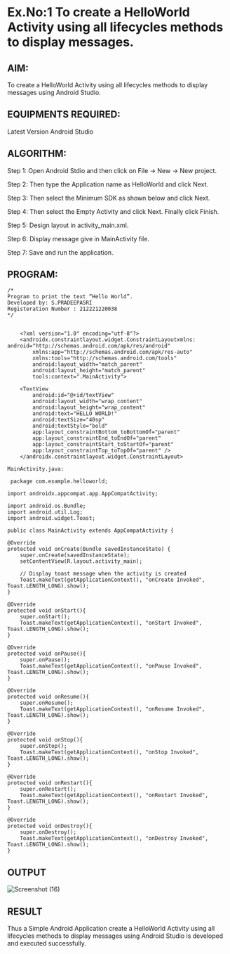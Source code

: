 # Ex.No:1 To create a HelloWorld Activity using all lifecycles methods to display messages.


## AIM:

To create a HelloWorld Activity using all lifecycles methods to display messages using Android Studio.

## EQUIPMENTS REQUIRED:

Latest Version Android Studio

## ALGORITHM:

Step 1: Open Android Stdio and then click on File -> New -> New project.

Step 2: Then type the Application name as HelloWorld and click Next. 

Step 3: Then select the Minimum SDK as shown below and click Next.

Step 4: Then select the Empty Activity and click Next. Finally click Finish.

Step 5: Design layout in activity_main.xml.

Step 6: Display message give in MainActivity file.

Step 7: Save and run the application.

## PROGRAM:
```
/*
Program to print the text “Hello World”.
Developed by: S.PRADEEPASRI
Registeration Number : 212221220038
*/
```
```activity_main.xml:

    <?xml version="1.0" encoding="utf-8"?>
    <androidx.constraintlayout.widget.ConstraintLayoutxmlns:
android="http://schemas.android.com/apk/res/android"
        xmlns:app="http://schemas.android.com/apk/res-auto"
        xmlns:tools="http://schemas.android.com/tools"
        android:layout_width="match_parent"
        android:layout_height="match_parent"
        tools:context=".MainActivity">

    <TextView
        android:id="@+id/textView"
        android:layout_width="wrap_content"
        android:layout_height="wrap_content"
        android:text="HELLO WORLD!"
        android:textSize="40sp"
        android:textStyle="bold"
        app:layout_constraintBottom_toBottomOf="parent"
        app:layout_constraintEnd_toEndOf="parent"
        app:layout_constraintStart_toStartOf="parent"
        app:layout_constraintTop_toTopOf="parent" />
    </androidx.constraintlayout.widget.ConstraintLayout>

MainActivity.java:

 package com.example.helloworld;

import androidx.appcompat.app.AppCompatActivity;

import android.os.Bundle;
import android.util.Log;
import android.widget.Toast;

public class MainActivity extends AppCompatActivity {

@Override
protected void onCreate(Bundle savedInstanceState) {
    super.onCreate(savedInstanceState);
    setContentView(R.layout.activity_main);

    // Display toast message when the activity is created
    Toast.makeText(getApplicationContext(), "onCreate Invoked", Toast.LENGTH_LONG).show();
}

@Override
protected void onStart(){
    super.onStart();
    Toast.makeText(getApplicationContext(), "onStart Invoked", Toast.LENGTH_LONG).show();
}

@Override
protected void onPause(){
    super.onPause();
    Toast.makeText(getApplicationContext(), "onPause Invoked", Toast.LENGTH_LONG).show();
}

@Override
protected void onResume(){
    super.onResume();
    Toast.makeText(getApplicationContext(), "onResume Invoked", Toast.LENGTH_LONG).show();
}

@Override
protected void onStop(){
    super.onStop();
    Toast.makeText(getApplicationContext(), "onStop Invoked", Toast.LENGTH_LONG).show();
}

@Override
protected void onRestart(){
    super.onRestart();
    Toast.makeText(getApplicationContext(), "onRestart Invoked", Toast.LENGTH_LONG).show();
}

@Override
protected void onDestroy(){
    super.onDestroy();
    Toast.makeText(getApplicationContext(), "onDestroy Invoked", Toast.LENGTH_LONG).show();
}
```

## OUTPUT
![Screenshot (16)](https://github.com/suryacse05/Mobile-Application-Development/assets/131433142/aef5291f-8867-4c4e-9df8-a5fbc14d8cfb)


## RESULT
Thus a Simple Android Application create a HelloWorld Activity using all lifecycles methods to display messages using Android Studio is developed and executed successfully.
